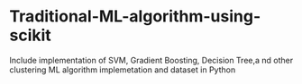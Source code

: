 # Traditional-ML-algorithm-using-scikit
Include implementation of SVM, Gradient Boosting, Decision Tree,a nd other clustering ML algorithm implemetation and dataset in Python
